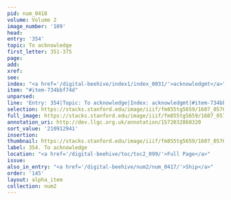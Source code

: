 ```yaml
---
pid: num_0418
volume: Volume 2
image_number: '109'
head:
entry: '354'
topic: To acknowledge
first_letter: 351-375
page:
add:
xref:
see:
index: "<a href='/digital-beehive/index1/index_0031/'>acknowledgmt</a>"
item: "#item-734bbf74d"
unparsed:
line: 'Entry: 354|Topic: To acknowledge|Index: acknowledgmt|#item-734bbf74d'
selection: https://stacks.stanford.edu/image/iiif/fm855tg5659/1607_0576/290,2941,3015,205/full/0/default.jpg
full_image: https://stacks.stanford.edu/image/iiif/fm855tg5659/1607_0576/full/full/0/default.jpg
annotation_uri: http://dev.llgc.org.uk/annotation/1572032860320
sort_value: '210912941'
insertion:
thumbnail: https://stacks.stanford.edu/image/iiif/fm855tg5659/1607_0576/290,2941,600,180/250,/0/default.jpg
label: 354. To acknowledge
location: "<a href='/digital-beehive/toc/toc2_099/'>Full Page</a>"
issue:
also_in_entry: "<a href='/digital-beehive/num2/num_0417/'>Ship</a>"
order: '145'
layout: alpha_item
collection: num2
---
```

